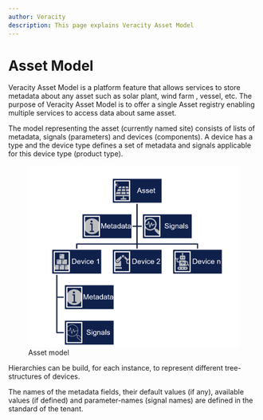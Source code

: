 ```yaml
---
author: Veracity
description: This page explains Veracity Asset Model
---
```


# Asset Model

Veracity Asset Model is a platform feature that allows services to store metadata about any asset such as solar plant, wind farm , vessel, etc. 
The purpose of Veracity Asset Model is to offer a single Asset registry enabling multiple services to access data about same asset.

The model representing the asset (currently named site) consists of lists of metadata, signals (parameters) and devices (components). A device has a type and the device type defines a set of metadata  and signals applicable for this device type (product type).

<figure>
	<img src="assets/assetmodel.png"/>
	<figcaption>Asset model</figcaption>
</figure>


Hierarchies can be build, for each instance, to represent different tree-structures of devices.

The names of the metadata fields, their default values (if any), available values (if defined) and parameter-names (signal names) are defined in the standard of the tenant. 



